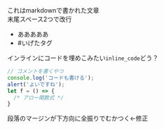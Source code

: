これはmarkdownで書かれた文章  
末尾スペース2つで改行

* あああああ
* #いげたタグ

インラインにコードを埋めこみたい`inline_code`どう？

```javascript
// コメントを書くやつ
console.log('コードも書ける');
alert('よいですね');
let f = () => {
  /* アロー関数式 */
}
```
段落のマージンが下方向に全振りでむかつく←修正